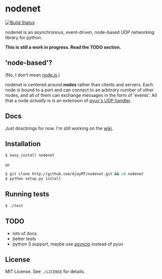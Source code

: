 
# nodenet
[![Build Status](https://travis-ci.org/AjayMT/nodenet.svg)](https://travis-ci.org/AjayMT/nodenet)

nodenet is an asynchronous, event-driven, node-based UDP networking library for python.

**This is still a work in progress. Read the TODO section.**

## 'node-based'?
(No, I don't mean [node.js](http://nodejs.org).)

nodenet is centered around **nodes** rather than clients and servers. Each node is bound to a port and can connect to an arbitrary number of other nodes, and all of them can exchange messages in the form of 'events'. All that a node *actually* is is an extension of [pyuv's UDP handler](http://pyuv.readthedocs.org/en/latest/udp.html).

## Docs
Just dosctrings for now. I'm still working on the [wiki](http://github.com/AjayMT/nodenet/wiki).

## Installation
```sh
$ easy_install nodenet
```
or
```sh
$ git clone http://github.com/AjayMT/nodenet.git && cd nodenet
$ python setup.py install
```

## Running tests
```sh
$ ./test
```

## TODO
- lots of docs
- better tests
- python 3 support, maybe use [asyncio](https://docs.python.org/dev/library/asyncio.html) instead of pyuv

## License
MIT License. See `./LICENSE` for details.
